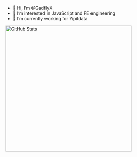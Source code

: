- 👋 Hi, I’m @GadflyX
- 👀 I’m interested in JavaScript and FE engineering
- 🌱 I’m currently working for Yipitdata 

<!---
GadflyX/GadflyX is a ✨ special ✨ repository because its `README.md` (this file) appears on your GitHub profile.
You can click the Preview link to take a look at your changes.
--->

<img align="left" width="400px" alt="GitHub Stats" src="https://github-readme-stats.vercel.app/api?username=GadflyX&count_private=true&show_icons=true&theme=tokyonight&hide_border=true" />
